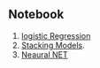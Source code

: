 ## Notebook  

1. [logistic Regression](https://nbviewer.jupyter.org/github/luishernand/Mis-proyectos-de-ML-por-tipo-Industrias/blob/main/Sector%20Bancario-Seguros/credit%20card%20fraud%20detectio/modelos%20de%20machine%20learning/modelo%20logistic%20regression.ipynb)
2. [Stacking Models](https://nbviewer.jupyter.org/github/luishernand/Mis-proyectos-de-ML-por-tipo-Industrias/blob/main/Sector%20Bancario-Seguros/credit%20card%20fraud%20detectio/modelos%20de%20machine%20learning/Stack%20Models.ipynb).
3. [Neaural NET ](https://nbviewer.jupyter.org/github/luishernand/Mis-proyectos-de-ML-por-tipo-Industrias/blob/main/Sector%20Bancario-Seguros/credit%20card%20fraud%20detectio/modelos%20de%20machine%20learning/Neural%20Net.ipynb)








